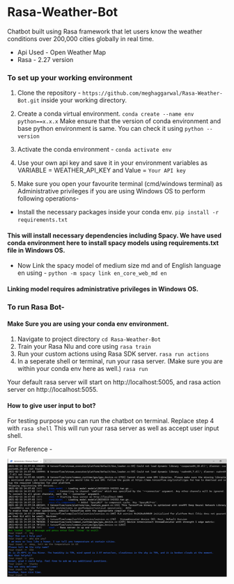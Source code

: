 # Rasa-Weather-Bot
Chatbot built using Rasa framework that let users know the weather conditions over 200,000 cities globally in real time.
- Api Used - Open Weather Map 
- Rasa - 2.27 version

### To set up your working environment 

1. Clone the repository -  `https://github.com/meghaggarwal/Rasa-Weather-Bot.git` inside your working directory.

2. Create a conda virtual environment. 
   `conda create --name env python==x.x.x`
   Make ensure that the version of conda environment and base python environment is same.
   You can check it using `python --version`
   
3. Activate the conda environment - `conda activate env`

4. Use your own api key and save it in your environment variables as VARIABLE = WEATHER_API_KEY and Value = `Your API key`

5. Make sure you open your favourite terminal (cmd/windows terminal) as Administrative privileges if you are using Windows OS to perform following operations-

- Install the necessary packages inside your conda env.
 `pip install -r requirements.txt`
 
 #### This will install necessary dependencies including Spacy. We have used conda environment here to install spacy models using requirements.txt file in Windows OS.
 
 - Now Link the spacy model of medium size md and of English language en using -
  `python -m spacy link en_core_web_md en`
 #### Linking model requires administrative privileges in Windows OS.
 
 ### To run Rasa Bot-
 
 #### Make Sure you are using your conda env environment.
 1. Navigate to project directory `cd Rasa-Weather-Bot`
 2. Train your Rasa Nlu and core using `rasa train`
 3. Run your custom actions using Rasa SDK server. `rasa run actions`
 4. In a seperate shell or terminal, run your rasa server. (Make sure you are within your conda env here as well.)
    `rasa run`
   
 Your default rasa server will start on http://localhost:5005, and rasa action server on http://localhost:5055.
 
 #### How to give user input to bot?
 
 For testing purpose you can run the chatbot on terminal. Replace step 4 with `rasa shell`
 This will run your rasa server as well as accept user input shell.
 
 For Reference - 
 
 ![Sample Image](https://github.com/meghaggarwal/Rasa-Weather-Bot/blob/main/Weather%20Chat%20Sample.png)
